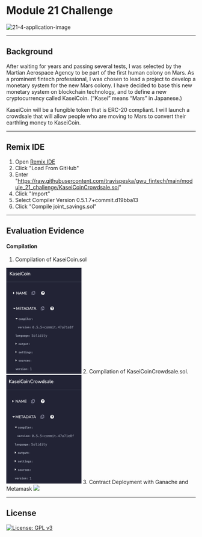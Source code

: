 # Module 21 Challenge

![21-4-application-image](https://user-images.githubusercontent.com/25112189/186786755-1dae4abd-63fc-4de2-bc86-3435ff62059d.png)

---

## Background
After waiting for years and passing several tests, I was selected by the Martian Aerospace Agency to be part of the first human colony on Mars. As a prominent fintech professional, I was chosen to lead a project to develop a monetary system for the new Mars colony. I have decided to base this new monetary system on blockchain technology, and to define a new cryptocurrency called KaseiCoin. (“Kasei” means “Mars” in Japanese.)

KaseiCoin will be a fungible token that is ERC-20 compliant. I will launch a crowdsale that will allow people who are moving to Mars to convert their earthling money to KaseiCoin.

---

## Remix IDE 
1. Open [Remix IDE](https://remix.ethereum.org/)
2. Click "Load From GitHub"
3. Enter "https://raw.githubusercontent.com/travispeska/gwu_fintech/main/module_21_challenge/KaseiCoinCrowdsale.sol"
4. Click "Import"
5. Select Compiler Version 0.5.1.7+commit.d19bba13
6. Click "Compile joint_savings.sol"
---

## Evaluation Evidence 

#### Compilation

1. Compilation of KaseiCoin.sol  
<img width="200" src="./Evaluation Evidence/compilation1.png">
2. Compilation of KaseiCoinCrowdsale.sol. 
<img width="200" src="./Evaluation Evidence/compilation2.png">
3. Contract Deployment with Ganache and Metamask
<img width="200" src="./Evaluation Evidence/contract_deployment.gif">

---

## License

[![License: GPL v3](https://img.shields.io/badge/License-GPLv3-blue.svg)](https://www.gnu.org/licenses/gpl-3.0)
